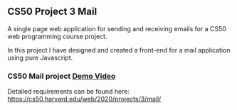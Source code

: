 ## CS50 Project 3 Mail

A single page web application for sending and receiving emails for a CS50 web programming course project.

In this project I have designed and created a front-end for a mail application using pure Javascript.

### CS50 Mail project [Demo Video](https://youtu.be/f1fR3f49nPo)


Detailed requirements can be found here: https://cs50.harvard.edu/web/2020/projects/3/mail/